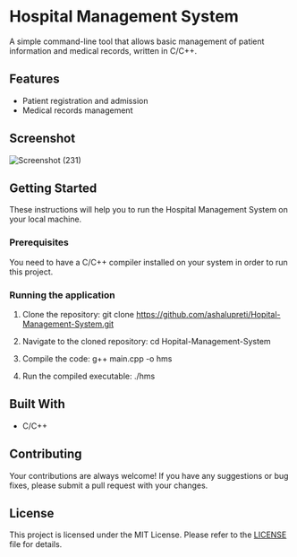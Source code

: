 # Hospital Management System

A simple command-line tool that allows basic management of patient information and medical records, written in C/C++.

## Features
- Patient registration and admission
- Medical records management

## Screenshot
![Screenshot (231)](https://user-images.githubusercontent.com/90265701/189528527-945f1245-09f9-40c0-823f-ef333705d9e2.png)

## Getting Started

These instructions will help you to run the Hospital Management System on your local machine.

### Prerequisites

You need to have a C/C++ compiler installed on your system in order to run this project.

### Running the application

1. Clone the repository:
git clone https://github.com/ashalupreti/Hopital-Management-System.git

2. Navigate to the cloned repository:
cd Hopital-Management-System

3. Compile the code:
g++ main.cpp -o hms

4. Run the compiled executable:
./hms

## Built With

- C/C++

## Contributing

Your contributions are always welcome! If you have any suggestions or bug fixes, please submit a pull request with your changes.

## License

This project is licensed under the MIT License. Please refer to the [LICENSE](LICENSE) file for details.

